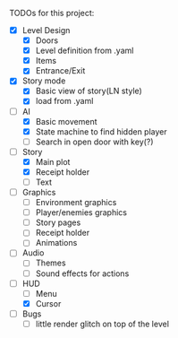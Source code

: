 TODOs for this project:

- [X] Level Design
  - [X] Doors
  - [X] Level definition from .yaml
  - [X] Items
  - [X] Entrance/Exit
- [X] Story mode
  - [X] Basic view of story(LN style)
  - [X] load from .yaml
- [ ] AI
  - [X] Basic movement
  - [X] State machine to find hidden player
  - [ ] Search in open door with key(?)
- [ ] Story
  - [X] Main plot
  - [X] Receipt holder
  - [ ] Text
- [ ] Graphics
  - [ ] Environment graphics
  - [ ] Player/enemies graphics
  - [ ] Story pages
  - [ ] Receipt holder
  - [ ] Animations
- [ ] Audio
  - [ ] Themes
  - [ ] Sound effects for actions
- [ ] HUD
  - [ ] Menu
  - [X] Cursor
- [ ] Bugs
  - [ ] little render glitch on top of the level
